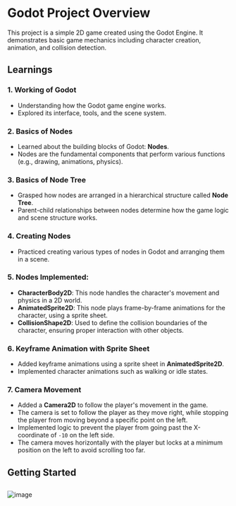# Godot Project Overview

This project is a simple 2D game created using the Godot Engine. It demonstrates basic game mechanics including character creation, animation, and collision detection.

## Learnings

### 1. Working of Godot
- Understanding how the Godot game engine works.
- Explored its interface, tools, and the scene system.

### 2. Basics of Nodes
- Learned about the building blocks of Godot: **Nodes**.
- Nodes are the fundamental components that perform various functions (e.g., drawing, animations, physics).

### 3. Basics of Node Tree
- Grasped how nodes are arranged in a hierarchical structure called **Node Tree**.
- Parent-child relationships between nodes determine how the game logic and scene structure works.

### 4. Creating Nodes
- Practiced creating various types of nodes in Godot and arranging them in a scene.

### 5. Nodes Implemented:
- **CharacterBody2D**: This node handles the character's movement and physics in a 2D world.
- **AnimatedSprite2D**: This node plays frame-by-frame animations for the character, using a sprite sheet.
- **CollisionShape2D**: Used to define the collision boundaries of the character, ensuring proper interaction with other objects.

### 6. Keyframe Animation with Sprite Sheet
- Added keyframe animations using a sprite sheet in **AnimatedSprite2D**.
- Implemented character animations such as walking or idle states.

### 7. Camera Movement
- Added a **Camera2D** to follow the player's movement in the game.
- The camera is set to follow the player as they move right, while stopping the player from moving beyond a specific point on the left.
- Implemented logic to prevent the player from going past the X-coordinate of `-10` on the left side.
- The camera moves horizontally with the player but locks at a minimum position on the left to avoid scrolling too far.

## Getting Started

## 

![image](https://github.com/user-attachments/assets/2ff08282-c690-4e81-8c00-374365e065dc)

